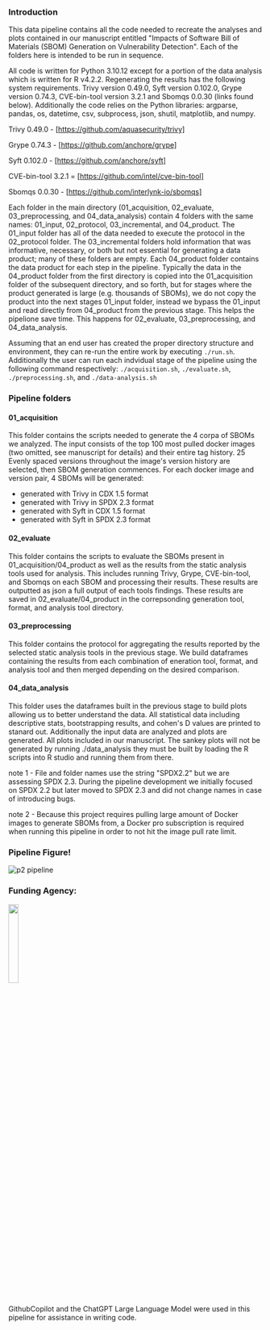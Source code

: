 ### Introduction


This data pipeline contains all the code needed to recreate the analyses and
plots contained in our manuscript entitled "Impacts of Software Bill of Materials (SBOM) Generation on Vulnerability Detection". 
Each of the folders here is intended to be run in sequence. 

All code is written for Python 3.10.12 except for a portion of the data analysis which is written for R v4.2.2. Regenerating the results has the following system requirements.
Trivy version 0.49.0, Syft version 0.102.0, Grype version 0.74.3, CVE-bin-tool version 3.2.1 and Sbomqs 0.0.30 (links found below). Additionally the code relies on the Python libraries: argparse, pandas, os, datetime, csv, subprocess, json, shutil, matplotlib, and numpy.

Trivy 0.49.0 - [https://github.com/aquasecurity/trivy]

Grype 0.74.3 - [https://github.com/anchore/grype]

Syft 0.102.0 - [https://github.com/anchore/syft]

CVE-bin-tool 3.2.1 = [https://github.com/intel/cve-bin-tool]

Sbomqs 0.0.30 - [https://github.com/interlynk-io/sbomqs]


Each folder in the main directory (01_acquisition, 02_evaluate, 
03_preprocessing, and 04_data_analysis) contain 4 folders with the same names: 
01_input, 02_protocol, 03_incremental, and 04_product. The 01_input folder has all of the data needed to execute 
the protocol in the 02_protocol folder. The 03_incremental folders hold 
information that was informative, necessary, or both but not essential for 
generating a data product; many of these folders are empty. Each 04_product 
folder contains the data product for each step in the pipeline. Typically the data in the 
04_product folder from the first directory is copied into the 01_acquisition 
folder of the subsequent directory, and so forth, but for stages where the product generated is large (e.g. thousands of SBOMs), we do not copy the product into the next stages
01_input folder, instead we bypass the 01_input and read directly from 04_product from the previous stage. This helps the pipelione save time. 
This happens for 02_evaluate, 03_preprocessing, and 04_data_analysis. 

Assuming that an end user has created the proper directory structure and environment, they can 
re-run the entire work by executing `./run.sh`. Additionally the user can run each indvidual stage of the pipeline using the following command respectively: 
`./acquisition.sh`, `./evaluate.sh`, `./preprocessing.sh`, and `./data-analysis.sh`

### Pipeline folders

#### 01_acquisition
This folder contains the scripts needed to generate the 4 corpa of SBOMs we analyzed. The input consists of the top 100
most pulled docker images (two omitted, see manuscript for details) and their entire tag history. 25 Evenly spaced versions 
throughout the image's version history are selected, then SBOM generation commences. 
For each docker image and version pair, 4 SBOMs will be generated:
- generated with Trivy in CDX 1.5 format
- generated with Trivy in SPDX 2.3 format
- generated with Syft in CDX 1.5 format
- generated with Syft in SPDX 2.3 format

#### 02_evaluate
This folder contains the scripts to evaluate the SBOMs present in 01_acquisition/04_product as well as the results from the static analysis tools used for analysis. This 
includes running Trivy, Grype, CVE-bin-tool, and Sbomqs on each SBOM and processing their results. These results are 
outputted as json a full output of each tools findings.
These results are saved in 02_evaluate/04_product in the correpsonding generation tool, format, and analysis tool directory.

#### 03_preprocessing
This folder contains the protocol for aggregating the results reported by the selected static analysis tools in the previous stage. 
We build dataframes containing the results from each combination of eneration tool, format, and analysis tool and then merged depending
on the desired comparison.

#### 04_data_analysis
This folder uses the dataframes built in the previous stage to build plots allowing us to better understand the data.
All statistical data including descriptive stats, bootstrapping results, and cohen's D values are printed to stanard out. 
Additionally the input data are analyzed and plots are generated. All plots included in our manuscript. The sankey plots
will not be generated by running ./data_analysis they must be built by loading the R scripts into R studio and running
them from there. 


note 1 - File and folder names use the string "SPDX2.2" but we are assessing SPDX 2.3. During the pipeline development we initially focused on SPDX 2.2 but later moved to SPDX 2.3 and did not change names in case of introducing bugs. 

note 2 - Because this project requires pulling large amount of Docker images to generate SBOMs from, a Docker pro subscription is required when running this pipeline in order to not hit the image pull rate limit.

### Pipeline Figure!

![p2 pipeline](https://github.com/user-attachments/assets/a5c68da1-ee93-4218-8bde-099ce993fba0)

### Funding Agency:  
[<img src="https://www.cisa.gov/profiles/cisad8_gov/themes/custom/gesso/dist/images/backgrounds/6fdaa25709d28dfb5cca.svg" width="20%" height="20%">](https://www.cisa.gov/)

GithubCopilot and the ChatGPT Large Language Model were used in this pipeline for assistance in writing code.

